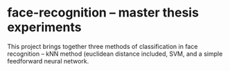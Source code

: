 # face-recognition – master thesis experiments
This project brings together three methods of classification in face recognition – kNN method (euclidean distance included, SVM, and a simple feedforward neural network.
